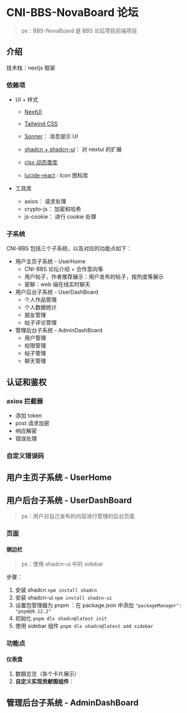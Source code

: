 # CNI-BBS-NovaBoard 论坛

> ps：BBS-NovaBoard 是 BBS 论坛项目前端项目

## 介绍

技术栈：nextjs 框架

### 依赖项

- UI + 样式

  - [NextUI](https://nextui.org/)

  - [Tailwind CSS](https://tailwindcss.com/)

  - [Sonner](https://sonner.emilkowal.ski/)： 消息提示 UI

  - [shadcn + shadcn-ui](https://ui.shadcn.com/)： 对 nextui 的扩展

  - [clsx 动态类库](https://www.npmjs.com/package/clsx)

  - [lucide-react](https://lucide.dev/guide/packages/lucide-react) : Icon 图标库

- 工具库

  - axios： 请求处理
  - crypto-js： 加密和哈希
  - js-cookie： 进行 cookie 处理



### 子系统

CNI-BBS 包括三个子系统，以及对应的功能点如下：

- 用户主页子系统 - UserHome
  - CNI-BBS 论坛介绍 + 合作意向等
  - 用户帖子，作者推荐展示：用户发布的帖子，按热度等展示
  - 密聊：web 端在线实时聊天
- 用户后台子系统 - UserDashBoard
  - 个人作品管理
  - 个人数据统计
  - 朋友管理
  - 帖子评论管理
- 管理后台子系统 - AdminDashBoard
  - 用户管理
  - 权限管理
  - 帖子管理
  - 聊天管理



## 认证和鉴权

### axios 拦截器

- 添加 token
- post 请求加密
- 响应解密
- 错误处理



### 自定义错误码











## 用户主页子系统 - UserHome





## 用户后台子系统 - UserDashBoard

> ps：用户对自己发布的内容进行管理的后台页面

### 页面

#### 侧边栏

> ps：使用 shadcn-ui 中的 sidebar

步骤：

1. 安装 shadcn `npm install shadcn`
2. 安装 shadcn-ui `npm install shadcn-ui`
3. 设置包管理器为 pnpm ：在 package.json 中添加 `"packageManager": "pnpm@9.12.2"`
4. 初始化 `pnpm dlx shadcn@latest init`
5. 使用 sidebar 组件 `pnpm dlx shadcn@latest add sidebar`



### 功能点

#### 仪表盘

1. 数据总览（各个卡片展示）
2. **自定义实现贡献图组件**：<ContributionGraph />









## 管理后台子系统 - AdminDashBoard









